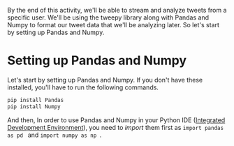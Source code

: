 <!--title={Setting up Pandas and Numpy}-->

<!--badges={Web Development:20}-->

By the end of this activity, we'll be able to stream and analyze tweets from a specific user. We'll be using the tweepy library along with Pandas and Numpy to format our tweet data that we'll be analyzing later. So let's start by setting up Pandas and Numpy.

<h1>Setting up Pandas and Numpy</h1>
Let's start by setting up Pandas and Numpy. If you don't have these installed, you'll have to run the following commands.

```bash
pip install Pandas
pip install Numpy
```

And then, In order to use Pandas and Numpy in your Python IDE ([Integrated Development Environment](https://en.wikipedia.org/wiki/Integrated_development_environment)), you need to *import* them first as `import pandas as pd ` and `import numpy as np `.